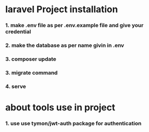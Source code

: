 # laravel Project installation

###  1. make .env file as per .env.example file and give your credential
###  2. make the database as per name givin in .env
###  3. composer update 
###  3. migrate command
###  4. serve




# about tools use in project

###  1. use use tymon/jwt-auth package for authentication
